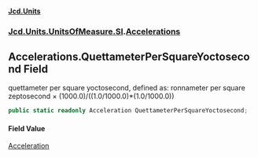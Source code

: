#### [Jcd.Units](index.md 'index')
### [Jcd.Units.UnitsOfMeasure.SI](Jcd.Units.UnitsOfMeasure.SI.md 'Jcd.Units.UnitsOfMeasure.SI').[Accelerations](Accelerations.md 'Jcd.Units.UnitsOfMeasure.SI.Accelerations')

## Accelerations.QuettameterPerSquareYoctosecond Field

quettameter per square yoctosecond, defined as: ronnameter per square zeptosecond × (1000.0)/((1.0/1000.0)*(1.0/1000.0))

```csharp
public static readonly Acceleration QuettameterPerSquareYoctosecond;
```

#### Field Value
[Acceleration](Acceleration.md 'Jcd.Units.UnitTypes.Acceleration')